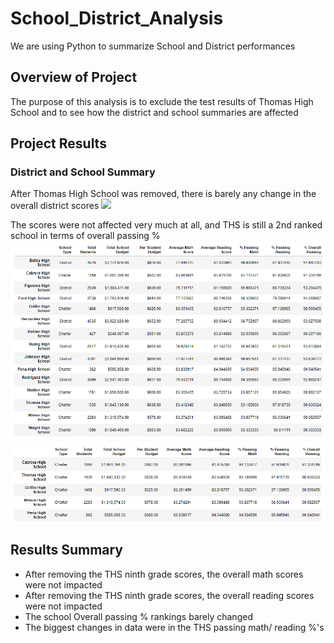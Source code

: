 # School_District_Analysis
We are using Python to summarize School and District performances

## Overview of Project
The purpose of this analysis is to exclude the test results of Thomas High School and to see how the district and school summaries are affected

## Project Results
### District and School Summary
After Thomas High School was removed, there is barely any change in the overall district scores
![](School_District_Analysis/Resources/District_Summary.png)

The scores were not affected very much at all, and THS is still a 2nd ranked school in terms of overall passing %
![](School_District_Analysis/Resources/SchoolSummary.png)
![](School_District_Analysis/Resources/rankings.png)

## Results Summary
  - After removing the THS ninth grade scores, the overall math scores were not impacted
  - After removing the THS ninth grade scores, the overall reading scores were not impacted
  - The school Overall passing % rankings barely changed 
  - The biggest changes in data were in the THS passing math/ reading %'s
